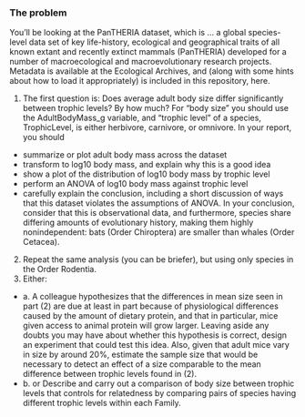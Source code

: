 ### The problem
You’ll be looking at the PanTHERIA dataset, which is
… a global species-level data set of key life-history, ecological and geographical traits of all known extant and recently extinct mammals (PanTHERIA) developed for a number of macroecological and macroevolutionary research projects.
Metadata is available at the Ecological Archives, and (along with some hints about how to load it appropriately) is included in this repository, here.
1.	The first question is: Does average adult body size differ significantly between trophic levels? By how much? For “body size” you should use the AdultBodyMass_g variable, and “trophic level” of a species, TrophicLevel, is either herbivore, carnivore, or omnivore. In your report, you should
-	summarize or plot adult body mass across the dataset
-	transform to log10 body mass, and explain why this is a good idea
-	show a plot of the distribution of log10 body mass by trophic level
-	perform an ANOVA of log10 body mass against trophic level
-	carefully explain the conclusion, including a short discussion of ways that this dataset violates the assumptions of ANOVA.
In your conclusion, consider that this is observational data, and furthermore, species share differing amounts of evolutionary history, making them highly nonindependent: bats (Order Chiroptera) are smaller than whales (Order Cetacea).
2.	Repeat the same analysis (you can be briefer), but using only species in the Order Rodentia.
3.	Either:
- a.	A colleague hypothesizes that the differences in mean size seen in part (2) are due at least in part because of physiological differences caused by the amount of dietary protein, and that in particular, mice given access to animal protein will grow larger. Leaving aside any doubts you may have about whether this hypothesis is correct, design an experiment that could test this idea. Also, given that adult mice vary in size by around 20%, estimate the sample size that would be necessary to detect an effect of a size comparable to the mean difference between trophic levels found in (2).
- b.	or Describe and carry out a comparison of body size between trophic levels that controls for relatedness by comparing pairs of species having different trophic levels within each Family.

